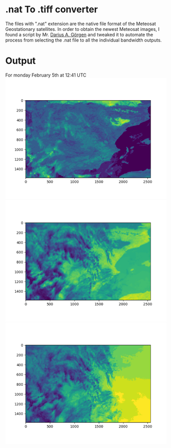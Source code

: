 # .nat To .tiff converter

The files with ".nat" extension are the native file format of the Meteosat Geostationary satellites. In order to obtain the newest Meteosat images, I found a script by Mr. [Darius A. Görgen](https://www.dariusgoergen.com/contents/blog/2020-06-14-nat2tif/index.html) and tweaked it to automate the process from selecting the .nat file to all the individual bandwidth outputs.

# Output
For monday February 5th at 12:41 UTC
![12_41NA_HRV](12_41NA_HRV.png "HRV")
![12_41IR_087](12_41IR_087.png "IR")
![12_41WV_073](12_41WV_073.png "WV")
